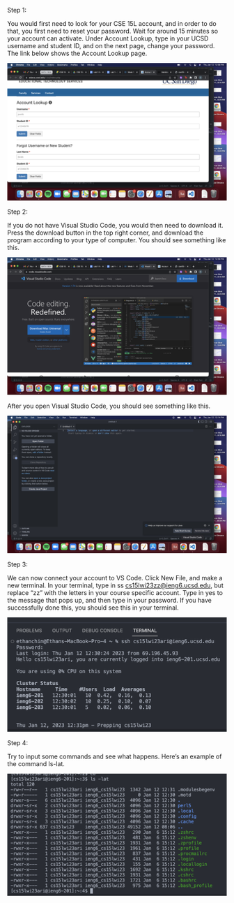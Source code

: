 Step 1:

You would first need to look for your CSE 15L account, and in order to do that, you first need to reset your password. Wait for around 15 minutes so your account can activate.  Under Account Lookup, type in your UCSD username and student ID, and on the next page, change your password. The link below shows the Account Lookup page.

![Image](AccountLookup.png)

Step 2:

If you do not have Visual Studio Code, you would then need to download it. Press the download button in the top right corner, and download the program according to your type of computer. You should see something like this.

![Image](VisualCode.png)

After you open Visual Studio Code, you should see something like this.

![Image](VisualCodeOpen.png)


Step 3:

We can now connect your account to VS Code. Click New File, and make a new terminal. In your terminal, type in ss cs15lwi23zz@ieng6.ucsd.edu, but replace “zz” with the letters in your course specific account. Type in yes to the message that pops up, and then type in your password. If you have successfully done this, you should see this in your terminal.

![Image](ConnectAccount.png)


Step 4:

Try to input some commands and see what happens. Here’s an example of the command ls-lat.

![Image](Command.png)



